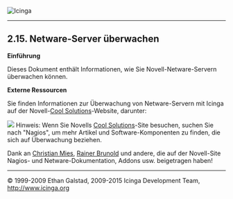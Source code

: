  ![Icinga](../images/logofullsize.png "Icinga") 

* * * * *

2.15. Netware-Server überwachen
-------------------------------

**Einführung**

Dieses Dokument enthält Informationen, wie Sie Novell-Netware-Servern
überwachen können.

**Externe Ressourcen**

Sie finden Informationen zur Überwachung von Netware-Servern mit Icinga
auf der Novell-[Cool
Solutions](http://www.novell.com/coolsolutions/)-Website, darunter:








![](../images/tip.gif) Hinweis: Wenn Sie Novells [Cool
Solutions](http://www.novell.com/coolsolutions/)-Site besuchen, suchen
Sie nach "Nagios", um mehr Artikel und Software-Komponenten zu finden,
die sich auf Überwachung beziehen.

Dank an [Christian
Mies](http://www.novell.com/coolsolutions/author/1301.md), [Rainer
Brunold](http://www.novell.com/coolsolutions/author/1525.md) und
andere, die auf der Novell-Site Nagios- und Netware-Dokumentation,
Addons usw. beigetragen haben!

* * * * *


© 1999-2009 Ethan Galstad, 2009-2015 Icinga Development Team,
http://www.icinga.org

